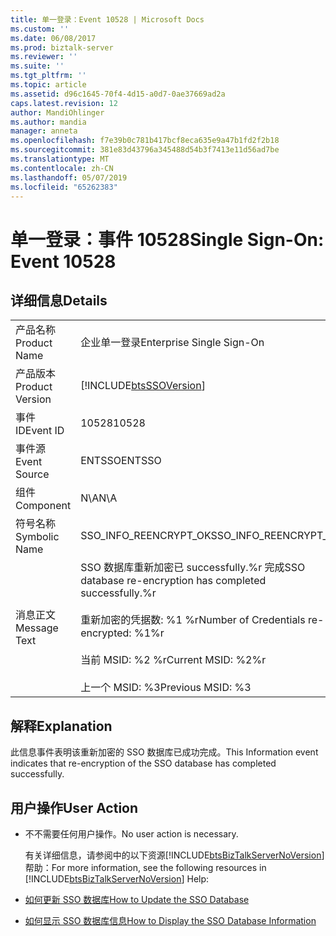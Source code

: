 ```yaml
---
title: 单一登录：Event 10528 | Microsoft Docs
ms.custom: ''
ms.date: 06/08/2017
ms.prod: biztalk-server
ms.reviewer: ''
ms.suite: ''
ms.tgt_pltfrm: ''
ms.topic: article
ms.assetid: d96c1645-70f4-4d15-a0d7-0ae37669ad2a
caps.latest.revision: 12
author: MandiOhlinger
ms.author: mandia
manager: anneta
ms.openlocfilehash: f7e39b0c781b417bcf8eca635e9a47b1fd2f2b18
ms.sourcegitcommit: 381e83d43796a345488d54b3f7413e11d56ad7be
ms.translationtype: MT
ms.contentlocale: zh-CN
ms.lasthandoff: 05/07/2019
ms.locfileid: "65262383"
---
```

# <a name="single-sign-on-event-10528"></a><span data-ttu-id="684e0-102">单一登录：事件 10528</span><span class="sxs-lookup"><span data-stu-id="684e0-102">Single Sign-On: Event 10528</span></span>
## <a name="details"></a><span data-ttu-id="684e0-103">详细信息</span><span class="sxs-lookup"><span data-stu-id="684e0-103">Details</span></span>  

|                 |                                                                                                                                                                            |
|-----------------|----------------------------------------------------------------------------------------------------------------------------------------------------------------------------|
|  <span data-ttu-id="684e0-104">产品名称</span><span class="sxs-lookup"><span data-stu-id="684e0-104">Product Name</span></span>   |                                                                         <span data-ttu-id="684e0-105">企业单一登录</span><span class="sxs-lookup"><span data-stu-id="684e0-105">Enterprise Single Sign-On</span></span>                                                                          |
| <span data-ttu-id="684e0-106">产品版本</span><span class="sxs-lookup"><span data-stu-id="684e0-106">Product Version</span></span> |                                                         [!INCLUDE[btsSSOVersion](../includes/btsssoversion-md.md)]                                                         |
|    <span data-ttu-id="684e0-107">事件 ID</span><span class="sxs-lookup"><span data-stu-id="684e0-107">Event ID</span></span>     |                                                                                   <span data-ttu-id="684e0-108">10528</span><span class="sxs-lookup"><span data-stu-id="684e0-108">10528</span></span>                                                                                    |
|  <span data-ttu-id="684e0-109">事件源</span><span class="sxs-lookup"><span data-stu-id="684e0-109">Event Source</span></span>   |                                                                                   <span data-ttu-id="684e0-110">ENTSSO</span><span class="sxs-lookup"><span data-stu-id="684e0-110">ENTSSO</span></span>                                                                                   |
|    <span data-ttu-id="684e0-111">组件</span><span class="sxs-lookup"><span data-stu-id="684e0-111">Component</span></span>    |                                                                                    <span data-ttu-id="684e0-112">N\A</span><span class="sxs-lookup"><span data-stu-id="684e0-112">N\A</span></span>                                                                                     |
|  <span data-ttu-id="684e0-113">符号名称</span><span class="sxs-lookup"><span data-stu-id="684e0-113">Symbolic Name</span></span>  |                                                                           <span data-ttu-id="684e0-114">SSO_INFO_REENCRYPT_OK</span><span class="sxs-lookup"><span data-stu-id="684e0-114">SSO_INFO_REENCRYPT_OK</span></span>                                                                            |
|  <span data-ttu-id="684e0-115">消息正文</span><span class="sxs-lookup"><span data-stu-id="684e0-115">Message Text</span></span>   | <span data-ttu-id="684e0-116">SSO 数据库重新加密已 successfully.%r 完成</span><span class="sxs-lookup"><span data-stu-id="684e0-116">SSO database re-encryption has completed successfully.%r</span></span><br /><br /> <span data-ttu-id="684e0-117">重新加密的凭据数: %1 %r</span><span class="sxs-lookup"><span data-stu-id="684e0-117">Number of Credentials re-encrypted: %1%r</span></span><br /><br /> <span data-ttu-id="684e0-118">当前 MSID: %2 %r</span><span class="sxs-lookup"><span data-stu-id="684e0-118">Current MSID: %2%r</span></span><br /><br /> <span data-ttu-id="684e0-119">上一个 MSID: %3</span><span class="sxs-lookup"><span data-stu-id="684e0-119">Previous MSID: %3</span></span> |

## <a name="explanation"></a><span data-ttu-id="684e0-120">解释</span><span class="sxs-lookup"><span data-stu-id="684e0-120">Explanation</span></span>  
 <span data-ttu-id="684e0-121">此信息事件表明该重新加密的 SSO 数据库已成功完成。</span><span class="sxs-lookup"><span data-stu-id="684e0-121">This Information event indicates that re-encryption of the SSO database has completed successfully.</span></span>  

## <a name="user-action"></a><span data-ttu-id="684e0-122">用户操作</span><span class="sxs-lookup"><span data-stu-id="684e0-122">User Action</span></span>  

- <span data-ttu-id="684e0-123">不不需要任何用户操作。</span><span class="sxs-lookup"><span data-stu-id="684e0-123">No user action is necessary.</span></span>  

  <span data-ttu-id="684e0-124">有关详细信息，请参阅中的以下资源[!INCLUDE[btsBizTalkServerNoVersion](../includes/btsbiztalkservernoversion-md.md)]帮助：</span><span class="sxs-lookup"><span data-stu-id="684e0-124">For more information, see the following resources in [!INCLUDE[btsBizTalkServerNoVersion](../includes/btsbiztalkservernoversion-md.md)] Help:</span></span>  

- [<span data-ttu-id="684e0-125">如何更新 SSO 数据库</span><span class="sxs-lookup"><span data-stu-id="684e0-125">How to Update the SSO Database</span></span>](../core/how-to-update-the-sso-database.md)  

- [<span data-ttu-id="684e0-126">如何显示 SSO 数据库信息</span><span class="sxs-lookup"><span data-stu-id="684e0-126">How to Display the SSO Database Information</span></span>](../core/how-to-display-the-sso-database-information.md)
